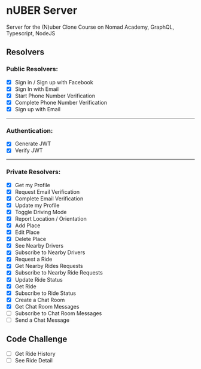 # nUBER Server

Server for the (N)uber Clone Course on Nomad Academy, GraphQL, Typescript, NodeJS


## Resolvers

### Public Resolvers:

-  [x] Sign in / Sign up with Facebook
-  [x] Sign In with Email
-  [x] Start Phone Number Verification
-  [x] Complete Phone Number Verification
-  [x] Sign up with Email

---

### Authentication:

-  [x] Generate JWT
-  [x] Verify JWT

---

### Private Resolvers: 

-  [x] Get my Profile
-  [x] Request Email Verification
-  [x] Complete Email Verification
-  [x] Update my Profile
-  [x] Toggle Driving Mode
-  [x] Report Location / Orientation
-  [x] Add Place
-  [x] Edit Place
-  [x] Delete Place
-  [x] See Nearby Drivers
-  [x] Subscribe to Nearby Drivers
-  [x] Request a Ride
-  [x] Get Nearby Rides Requests
-  [x] Subscribe to Nearby Ride Requests
-  [x] Update Ride Status
-  [x] Get Ride
-  [x] Subscribe to Ride Status
-  [x] Create a Chat Room
-  [x] Get Chat Room Messages
-  [ ] Subscribe to Chat Room Messages
-  [ ] Send a Chat Message

## Code Challenge

- [ ] Get Ride History
- [ ] See Ride Detail